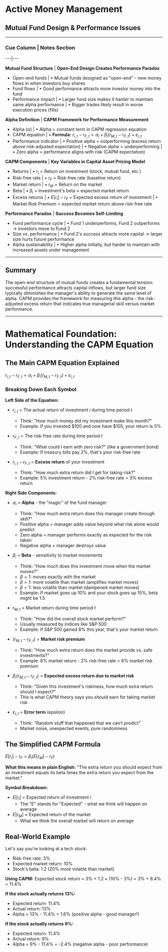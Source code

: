 # Active Money Management

## Mutual Fund Design & Performance Issues
---

### Cue Column | Notes Section
---|---

**Mutual Fund Structure** | **Open-End Design Creates Performance Paradox**
- Open-end funds | • Mutual funds designed as "open-end" - new money flows in when investors buy shares
- Fund flows | • Good performance attracts more investor money into the fund
- Performance impact | • Larger fund size makes it harder to maintain same alpha performance
 | • Bigger trades likely result in worse execution prices (fills)

**Alpha Definition** | **CAPM Framework for Performance Measurement**
- Alpha (α) | • Alpha = constant term in CAPM regression equation
- CAPM equation | • **Formula:** $r_{i,t} - r_{F,t} = \alpha_i + \beta_i(r_{M,t} - r_{F,t}) + \varepsilon_{i,t}$
- Performance indicator | • Positive alpha = outperforming (excess return above risk-adjusted expectation)
 | • Negative alpha = underperforming
 | • Zero alpha = performance aligns with risk (CAPM expectation)

**CAPM Components** | **Key Variables in Capital Asset Pricing Model**
- Returns | • $r_i$ = Return on investment (stock, mutual fund, etc.)
- Risk-free rate | • $r_F$ = Risk-free rate (baseline return)
- Market return | • $r_M$ = Return on the market
- Beta | • $\beta_i$ = Investment's beta × expected market return
- Excess returns | • $E[r_i] - r_F$ = Expected excess return of investment
 | • Market Risk Premium = expected market return above risk-free rate

**Performance Paradox** | **Success Becomes Self-Limiting**
- Fund performance cycle | • Fund 1 underperforms, Fund 2 outperforms → investors move to Fund 2
- Size vs. performance | • Fund 2's success attracts more capital → larger size hurts future performance
- Alpha sustainability | • Higher alpha initially, but harder to maintain with increased assets under management

---

## Summary
The open-end structure of mutual funds creates a fundamental tension: successful performance attracts capital inflows, but larger fund size typically diminishes the manager's ability to generate the same level of alpha. CAPM provides the framework for measuring this alpha - the risk-adjusted excess return that indicates true managerial skill versus market performance.

---

# Mathematical Foundation: Understanding the CAPM Equation

## The Main CAPM Equation Explained

$r_{i,t} - r_{F,t} = \alpha_i + \beta_i(r_{M,t} - r_{F,t}) + \varepsilon_{i,t}$

### Breaking Down Each Symbol

**Left Side of the Equation:**
- $r_{i,t}$ = The actual return of investment $i$ during time period $t$
  - Think: "How much money did my investment make this month?"
  - Example: If you invested $100 and now have $105, your return is 5%

- $r_{F,t}$ = The risk-free rate during time period $t$
  - Think: "What could I earn with zero risk?" (like a government bond)
  - Example: If treasury bills pay 2%, that's your risk-free rate

- $r_{i,t} - r_{F,t}$ = **Excess return** of your investment
  - Think: "How much extra return did I get for taking risk?"
  - Example: 5% investment return - 2% risk-free rate = 3% excess return

**Right Side Components:**

- $\alpha_i$ = **Alpha** - the "magic" of the fund manager
  - Think: "How much extra return does this manager create through skill?"
  - Positive alpha = manager adds value beyond what risk alone would predict
  - Zero alpha = manager performs exactly as expected for the risk taken
  - Negative alpha = manager destroys value

- $\beta_i$ = **Beta** - sensitivity to market movements
  - Think: "How much does this investment move when the market moves?"
  - $\beta = 1$: moves exactly with the market
  - $\beta > 1$: more volatile than market (amplifies market moves)
  - $\beta < 1$: less volatile than market (dampened market moves)
  - Example: If market goes up 10% and your stock goes up 15%, beta might be 1.5

- $r_{M,t}$ = Market return during time period $t$
  - Think: "How did the overall stock market perform?"
  - Usually measured by indices like S&P 500
  - Example: If S&P 500 gained 8% this year, that's your market return

- $(r_{M,t} - r_{F,t})$ = **Market risk premium**
  - Think: "How much extra return does the market provide vs. safe investments?"
  - Example: 8% market return - 2% risk-free rate = 6% market risk premium

- $\beta_i(r_{M,t} - r_{F,t})$ = **Expected excess return due to market risk**
  - Think: "Given this investment's riskiness, how much extra return should I expect?"
  - This is what CAPM theory says you *should* earn for taking market risk

- $\varepsilon_{i,t}$ = **Error term** (epsilon)
  - Think: "Random stuff that happened that we can't predict"
  - Market noise, unexpected events, pure randomness

## The Simplified CAPM Formula

$E[r_i] - r_F = \beta_i(E[r_M] - r_F)$

**What this means in plain English:**
"The extra return you should expect from an investment equals its beta times the extra return you expect from the market."

**Symbol Breakdown:**
- $E[r_i]$ = Expected return of investment $i$
  - The "E" stands for "Expected" - what we think will happen on average
- $E[r_M]$ = Expected return of the market
  - What we think the overall market will return on average

## Real-World Example

Let's say you're looking at a tech stock:
- Risk-free rate: 3%
- Expected market return: 10%
- Stock's beta: 1.2 (20% more volatile than market)

**Using CAPM:**
Expected stock return = 3% + 1.2 × (10% - 3%) = 3% + 8.4% = 11.4%

**If the stock actually returns 13%:**
- Expected return: 11.4%
- Actual return: 13%
- Alpha = 13% - 11.4% = 1.6% (positive alpha - good manager!)

**If the stock actually returns 9%:**
- Expected return: 11.4%
- Actual return: 9%
- Alpha = 9% - 11.4% = -2.4% (negative alpha - poor performance)